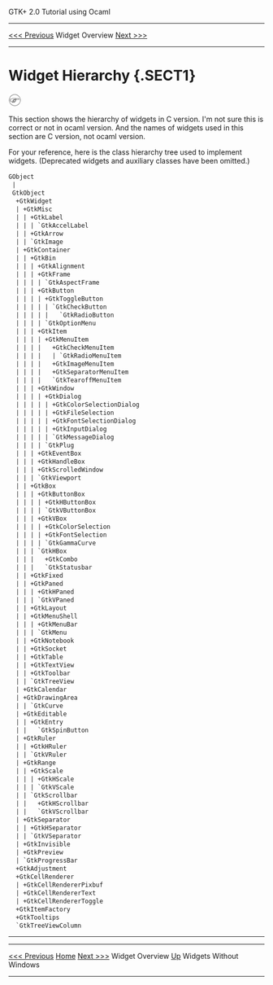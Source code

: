   GTK+ 2.0 Tutorial using Ocaml
  ------------------------------- ----------------- --------------------------
  [\<\<\< Previous](c518.html)    Widget Overview   [Next \>\>\>](x547.html)

* * * * *

Widget Hierarchy {.SECT1}
================

![Note](./stylesheet-images/note.gif)

This section shows the hierarchy of widgets in C version. I'm not sure
this is correct or not in ocaml version. And the names of widgets used
in this section are C version, not ocaml version.

For your reference, here is the class hierarchy tree used to implement
widgets. (Deprecated widgets and auxiliary classes have been omitted.)

~~~~ {.PROGRAMLISTING}
GObject
 |  
 GtkObject
  +GtkWidget
  | +GtkMisc
  | | +GtkLabel
  | | | `GtkAccelLabel
  | | +GtkArrow
  | | `GtkImage
  | +GtkContainer
  | | +GtkBin
  | | | +GtkAlignment
  | | | +GtkFrame
  | | | | `GtkAspectFrame
  | | | +GtkButton
  | | | | +GtkToggleButton
  | | | | | `GtkCheckButton
  | | | | |   `GtkRadioButton
  | | | | `GtkOptionMenu
  | | | +GtkItem
  | | | | +GtkMenuItem
  | | | |   +GtkCheckMenuItem
  | | | |   | `GtkRadioMenuItem
  | | | |   +GtkImageMenuItem
  | | | |   +GtkSeparatorMenuItem
  | | | |   `GtkTearoffMenuItem
  | | | +GtkWindow
  | | | | +GtkDialog
  | | | | | +GtkColorSelectionDialog
  | | | | | +GtkFileSelection
  | | | | | +GtkFontSelectionDialog
  | | | | | +GtkInputDialog
  | | | | | `GtkMessageDialog
  | | | | `GtkPlug
  | | | +GtkEventBox
  | | | +GtkHandleBox
  | | | +GtkScrolledWindow
  | | | `GtkViewport
  | | +GtkBox
  | | | +GtkButtonBox
  | | | | +GtkHButtonBox
  | | | | `GtkVButtonBox
  | | | +GtkVBox
  | | | | +GtkColorSelection
  | | | | +GtkFontSelection
  | | | | `GtkGammaCurve
  | | | `GtkHBox
  | | |   +GtkCombo
  | | |   `GtkStatusbar
  | | +GtkFixed
  | | +GtkPaned
  | | | +GtkHPaned
  | | | `GtkVPaned
  | | +GtkLayout
  | | +GtkMenuShell
  | | | +GtkMenuBar
  | | | `GtkMenu
  | | +GtkNotebook
  | | +GtkSocket
  | | +GtkTable
  | | +GtkTextView
  | | +GtkToolbar
  | | `GtkTreeView
  | +GtkCalendar
  | +GtkDrawingArea
  | | `GtkCurve
  | +GtkEditable
  | | +GtkEntry
  | |   `GtkSpinButton
  | +GtkRuler
  | | +GtkHRuler
  | | `GtkVRuler
  | +GtkRange
  | | +GtkScale
  | | | +GtkHScale
  | | | `GtkVScale
  | | `GtkScrollbar
  | |   +GtkHScrollbar
  | |   `GtkVScrollbar
  | +GtkSeparator
  | | +GtkHSeparator
  | | `GtkVSeparator
  | +GtkInvisible
  | +GtkPreview
  | `GtkProgressBar
  +GtkAdjustment
  +GtkCellRenderer
  | +GtkCellRendererPixbuf
  | +GtkCellRendererText
  | +GtkCellRendererToggle
  +GtkItemFactory
  +GtkTooltips
  `GtkTreeViewColumn
~~~~

* * * * *

  ------------------------------ -------------------- --------------------------
  [\<\<\< Previous](c518.html)   [Home](book1.html)   [Next \>\>\>](x547.html)
  Widget Overview                [Up](c518.html)      Widgets Without Windows
  ------------------------------ -------------------- --------------------------


